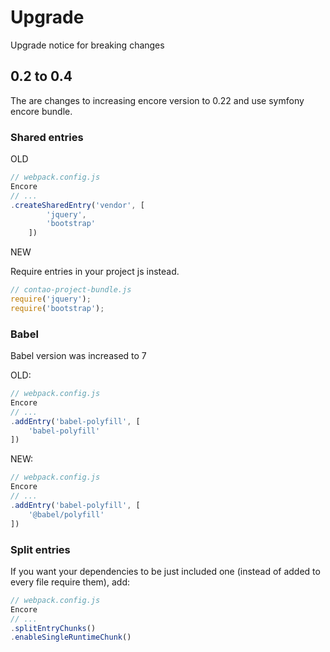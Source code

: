 # Upgrade

Upgrade notice for breaking changes

## 0.2 to 0.4

The are changes to increasing encore version to 0.22 and use symfony encore bundle.

### Shared entries

OLD

```js
// webpack.config.js
Encore
// ...
.createSharedEntry('vendor', [
        'jquery',
        'bootstrap'
    ])
```

NEW

Require entries in your project js instead.

```js
// contao-project-bundle.js
require('jquery');
require('bootstrap');
```

### Babel
Babel version was increased to 7

OLD: 

```js
// webpack.config.js
Encore
// ...
.addEntry('babel-polyfill', [
    'babel-polyfill'
])
```

NEW: 
```js
// webpack.config.js
Encore
// ...
.addEntry('babel-polyfill', [
    '@babel/polyfill'
])

```

### Split entries

If you want your dependencies to be just included one (instead of added to every file require them), add:

```js
// webpack.config.js
Encore
// ...
.splitEntryChunks()
.enableSingleRuntimeChunk()
```

